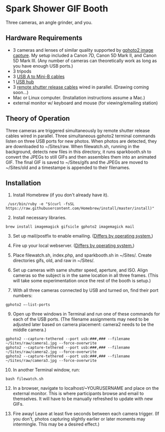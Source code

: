 # Spark Shower GIF Booth

Three cameras, an angle grinder, and you.

## Hardware Requirements
* 3 cameras and lenses of similar quality supported by [gphoto2 image capture](http://gphoto.org/proj/libgphoto2/support.php). My setup included a Canon 7D, Canon 5D Mark II, and Canon 5D Mark III. (Any number of cameras can theoretically work as long as you have enough USB ports.)
* 3 tripods
* 3 [USB A to Mini-B cables](https://www.amazon.com/C2G-Cables-27005-Toshiba-Panasonic/dp/B000067RVL/)
* 1 [USB hub](https://www.amazon.com/Sabrent-4-Port-Individual-Switches-HB-UM43/dp/B00JX1ZS5O/)
* 3 [remote shutter release cables](https://www.amazon.com/gp/product/B002KDS2BY/) wired in parallel. (Drawing coming soon...)
* Mac or Linux computer. (Installation instructions assume a Mac.)
* external monitor w/ keyboard and mouse (for viewing/emailing station)

## Theory of Operation
Three cameras are triggered simultaneously by remote shutter release cables wired in parallel. Three simultaneous gphoto2 terminal commands listen on three USB ports for new photos. When photos are detected, they are downloaded to ~/Sites/raw. When filewatch.sh, running in the background, detects new files in this directory, it runs sparkbooth.sh to convert the JPEGs to still GIFs and then assembles them into an animated GIF. The final GIF is saved to ~/Sites/gifs and the JPEGs are moved to ~/Sites/old and a timestampe is appended to their filenames.

## Installation
1. Install Homebrew (if you don't already have it).
  ```
   /usr/bin/ruby -e "$(curl -fsSL https://raw.githubusercontent.com/Homebrew/install/master/install)"
  ```
2. Install necessary libraries.
  ```
  brew install imagemagick gifsicle gphoto2 imagemagick mail
  ```
3. Set up mail/postfix to enable emailing. ([Differs by operating system.](https://bl.ocks.org/larrybotha/6009971))

5. Fire up your local webserver. ([Differs by operating system.](https://discussions.apple.com/docs/DOC-3083))

6. Place filewatch.sh, index.php, and sparkbooth.sh in ~/Sites/. Create directories gifs, old, and raw in ~/Sites/.

7. Set up cameras with same shutter speed, aperture, and ISO. Align cameras so the subject is in the same location in all three frames. (This will take some experimentation once the rest of the booth is setup.)

8. With all three cameras connected by USB and turned on, find their port numbers:
  ```
  gphoto2 —-list-ports
  ```
9. Open up three windows in Terminal and run one of these commands for each of the USB ports. (The filename assignments may need to be adjusted later based on camera placement: camera2 needs to be the middle camera.)
  ```
  gphoto2 --capture-tethered --port usb:###,### --filename ~/Sites/raw/camera1.jpg --force-overwrite
  gphoto2 --capture-tethered --port usb:###,### --filename ~/Sites/raw/camera2.jpg --force-overwrite
  gphoto2 --capture-tethered --port usb:###,### --filename ~/Sites/raw/camera3.jpg --force-overwrite
  ```
10. In another Terminal window, run:
  ```
  bash filewatch.sh
  ```
12. In a browser, navigate to localhost/~YOURUSERNAME and place on the external monitor. This is where participants browse and email to themselves. It will have to be manually refreshed to update with new GIFs.

13. Fire away! Leave at least five seconds between each camera trigger. (If you don't, photos capturing slightly earlier or later moments may intermingle. This may be a desired effect.)
